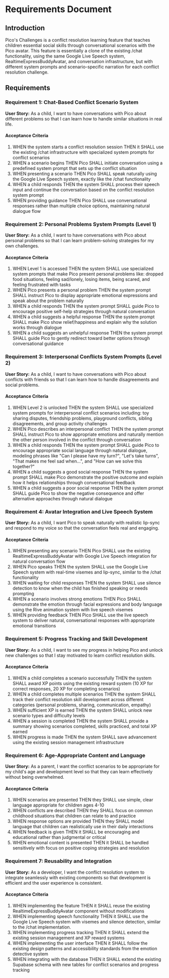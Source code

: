# Requirements Document

## Introduction

Pico's Challenges is a conflict resolution learning feature that teaches children essential social skills through conversational scenarios with the Pico avatar. This feature is essentially a clone of the existing /chat functionality, using the same Google Live Speech system, RealtimeExpressBuddyAvatar, and conversation infrastructure, but with different system prompts and scenario-specific narration for each conflict resolution challenge. 

## Requirements

### Requirement 1: Chat-Based Conflict Scenario System

**User Story:** As a child, I want to have conversations with Pico about different problems so that I can learn how to handle similar situations in real life.

#### Acceptance Criteria

1. WHEN the system starts a conflict resolution session THEN it SHALL use the existing /chat infrastructure with specialized system prompts for conflict scenarios
2. WHEN a scenario begins THEN Pico SHALL initiate conversation using a predefined system prompt that sets up the conflict situation
3. WHEN presenting a scenario THEN Pico SHALL speak naturally using the Google Live Speech system, exactly like the /chat functionality
4. WHEN a child responds THEN the system SHALL process their speech input and continue the conversation based on the conflict resolution system prompt
5. WHEN providing guidance THEN Pico SHALL use conversational responses rather than multiple choice options, maintaining natural dialogue flow

### Requirement 2: Personal Problems System Prompts (Level 1)

**User Story:** As a child, I want to have conversations with Pico about personal problems so that I can learn problem-solving strategies for my own challenges.

#### Acceptance Criteria

1. WHEN Level 1 is accessed THEN the system SHALL use specialized system prompts that make Pico present personal problems like: dropped food situations, feeling sad/lonely, losing items, being scared, and feeling frustrated with tasks
2. WHEN Pico presents a personal problem THEN the system prompt SHALL instruct Pico to display appropriate emotional expressions and speak about the problem naturally
3. WHEN a child responds THEN the system prompt SHALL guide Pico to encourage positive self-help strategies through natural conversation
4. WHEN a child suggests a helpful response THEN the system prompt SHALL make Pico show relief/happiness and explain why the solution works through dialogue
5. WHEN a child suggests an unhelpful response THEN the system prompt SHALL guide Pico to gently redirect toward better options through conversational guidance

### Requirement 3: Interpersonal Conflicts System Prompts (Level 2)

**User Story:** As a child, I want to have conversations with Pico about conflicts with friends so that I can learn how to handle disagreements and social problems.

#### Acceptance Criteria

1. WHEN Level 2 is unlocked THEN the system SHALL use specialized system prompts for interpersonal conflict scenarios including: toy sharing disputes, friendship problems, playground conflicts, sibling disagreements, and group activity challenges
2. WHEN Pico describes an interpersonal conflict THEN the system prompt SHALL instruct Pico to show appropriate emotions and naturally mention the other person involved in the conflict through conversation
3. WHEN a child responds THEN the system prompt SHALL guide Pico to encourage appropriate social language through natural dialogue, modeling phrases like "Can I please have my turn?", "Let's take turns", "That makes me feel sad when...", and "How can we solve this together?"
4. WHEN a child suggests a good social response THEN the system prompt SHALL make Pico demonstrate the positive outcome and explain how it helps relationships through conversational feedback
5. WHEN a child suggests a poor social response THEN the system prompt SHALL guide Pico to show the negative consequence and offer alternative approaches through natural dialogue

### Requirement 4: Avatar Integration and Live Speech System

**User Story:** As a child, I want Pico to speak naturally with realistic lip-sync and respond to my voice so that the conversation feels real and engaging.

#### Acceptance Criteria

1. WHEN presenting any scenario THEN Pico SHALL use the existing RealtimeExpressBuddyAvatar with Google Live Speech integration for natural conversation flow
2. WHEN Pico speaks THEN the system SHALL use the Google Live Speech system with real-time visemes and lip-sync, similar to the /chat functionality
3. WHEN waiting for child responses THEN the system SHALL use silence detection to know when the child has finished speaking or needs prompting
4. WHEN a scenario involves strong emotions THEN Pico SHALL demonstrate the emotion through facial expressions and body language using the Rive animation system with live speech visemes
5. WHEN providing feedback THEN Pico SHALL use the live speech system to deliver natural, conversational responses with appropriate emotional transitions

### Requirement 5: Progress Tracking and Skill Development

**User Story:** As a child, I want to see my progress in helping Pico and unlock new challenges so that I stay motivated to learn conflict resolution skills.

#### Acceptance Criteria

1. WHEN a child completes a scenario successfully THEN the system SHALL award XP points using the existing reward system (10 XP for correct responses, 20 XP for completing scenarios)
2. WHEN a child completes multiple scenarios THEN the system SHALL track their conflict resolution skill development across different categories (personal problems, sharing, communication, empathy)
3. WHEN sufficient XP is earned THEN the system SHALL unlock new scenario types and difficulty levels
4. WHEN a session is completed THEN the system SHALL provide a summary showing scenarios completed, skills practiced, and total XP earned
5. WHEN progress is made THEN the system SHALL save advancement using the existing session management infrastructure

### Requirement 6: Age-Appropriate Content and Language

**User Story:** As a parent, I want the conflict scenarios to be appropriate for my child's age and development level so that they can learn effectively without being overwhelmed.

#### Acceptance Criteria

1. WHEN scenarios are presented THEN they SHALL use simple, clear language appropriate for children ages 4-10
2. WHEN conflicts are described THEN they SHALL focus on common childhood situations that children can relate to and practice
3. WHEN response options are provided THEN they SHALL model language that children can realistically use in their daily interactions
4. WHEN feedback is given THEN it SHALL be encouraging and educational rather than judgmental or critical
5. WHEN emotional content is presented THEN it SHALL be handled sensitively with focus on positive coping strategies and resolution

### Requirement 7: Reusability and Integration

**User Story:** As a developer, I want the conflict resolution system to integrate seamlessly with existing components so that development is efficient and the user experience is consistent.

#### Acceptance Criteria

1. WHEN implementing the feature THEN it SHALL reuse the existing RealtimeExpressBuddyAvatar component without modifications
2. WHEN implementing speech functionality THEN it SHALL use the Google Live Speech system with visemes and silence detection, similar to the /chat implementation.
3. WHEN implementing progress tracking THEN it SHALL extend the existing session management and XP reward systems
4. WHEN implementing the user interface THEN it SHALL follow the existing design patterns and accessibility standards from the emotion detective system
5. WHEN integrating with the database THEN it SHALL extend the existing Supabase schema with new tables for conflict scenarios and progress tracking